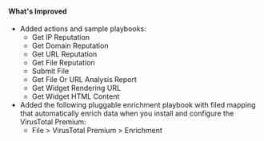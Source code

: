 #### What's Improved

- Added actions and sample playbooks:
    - Get IP Reputation
    - Get Domain Reputation
    - Get URL Reputation
    - Get File Reputation
    - Submit File
    - Get File Or URL Analysis Report
    - Get Widget Rendering URL
    - Get Widget HTML Content
- Added the following pluggable enrichment playbook with filed mapping that automatically enrich data when you install
  and configure the VirusTotal Premium:
    - File > VirusTotal Premium > Enrichment